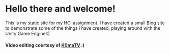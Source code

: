 # Hello there and welcome!

This is my static site for my HCI assignment. I have created a small Blog site to demonstrate some of the things i have created, playing around with the Unity Game Engine!:)


#### Video editing courtesy of [K0maTV](https://www.youtube.com/@theblazelpchan) :)
